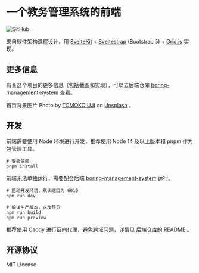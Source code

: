 # 一个教务管理系统的前端

![GitHub](https://img.shields.io/github/license/Lifeni/boring-management-system-web?)

来自软件架构课程设计，用 [SvelteKit](https://kit.svelte.dev/) + [Sveltestrap](https://sveltestrap.js.org/?path=/story/components--get-started) (Bootstrap 5) + [Grid.js](https://gridjs.io/) 实现。

## 更多信息

有关这个项目的更多信息（包括截图和实现），可以去后端仓库 [boring-management-system](https://github.com/Lifeni/boring-management-system) 查看。

首页背景图片 Photo by <a href="https://unsplash.com/@ujitomo?utm_source=unsplash&utm_medium=referral&utm_content=creditCopyText">TOMOKO UJI</a> on <a href="https://unsplash.com/s/photos/sakura?utm_source=unsplash&utm_medium=referral&utm_content=creditCopyText">Unsplash</a> 。

## 开发

前端需要使用 Node 环境进行开发，推荐使用 Node 14 及以上版本和 pnpm 作为包管理工具。

```shell
# 安装依赖
pnpm install
```

前端无法单独运行，需要配合后端 [boring-management-system](https://github.com/Lifeni/boring-management-system) 运行。

```shell
# 启动开发环境，默认端口为 6010
npm run dev
```

```shell
# 编译生产版本，以及预览
npm run build
npm run preview
```

推荐使用 Caddy 进行反向代理，避免跨域问题，详情见 [后端仓库的 README](https://github.com/Lifeni/boring-management-system#%E8%B7%A8%E5%9F%9F%E9%97%AE%E9%A2%98%E4%B8%8E%E5%8F%8D%E5%90%91%E4%BB%A3%E7%90%86) 。



## 开源协议

MIT License
